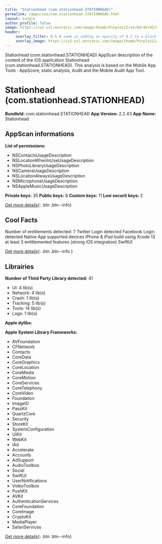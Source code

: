 ```yaml
---
title: "Stationhead (com.stationhead.STATIONHEAD)"
permalink: /apps/ios/com.stationhead.STATIONHEAD.html
layout: single
author_profile: false
image: https://is2-ssl.mzstatic.com/image/thumb/Purple112/v4/0d/4b/82/0d4b822c-71fc-c9ad-49d2-1c92f5cef318/AppIcon-1x_U007emarketing-0-10-0-sRGB-85-220.png/512x512bb.jpg
header: 
     overlay_filter: 0.5 # same as adding an opacity of 0.5 to a black background
     overlay_image: https://is2-ssl.mzstatic.com/image/thumb/Purple112/v4/0d/4b/82/0d4b822c-71fc-c9ad-49d2-1c92f5cef318/AppIcon-1x_U007emarketing-0-10-0-sRGB-85-220.png/512x512bb.jpg
---
```

Stationhead (com.stationhead.STATIONHEAD) AppScan description of the content of the iOS application Stationhead (com.stationhead.STATIONHEAD). This analysis is based on the Mobile App Tools : AppScore, static analysis, Audit and the Mobile Audit App Tool.

# Stationhead (com.stationhead.STATIONHEAD)

**BundleId:** com.stationhead.STATIONHEAD
**App Version:** 2.2.43
**App Name:** Stationhead


## AppScan informations 

**List of permissions:** 
- NSContactsUsageDescription
- NSLocationWhenInUseUsageDescription
- NSPhotoLibraryUsageDescription
- NSCameraUsageDescription
- NSLocationAlwaysUsageDescription
- NSMicrophoneUsageDescription
- NSAppleMusicUsageDescription
  
  
**Private keys:** 35
**Public keys:** 8
**Custom keys:** 11
**Low securit keys:** 2
  
[Get more details](/pricing.html){: .btn .btn--info}

## Cool Facts

Number of entitlements detected: 7
Twitter Login detected
Facebook Login detected
Native App
supported devices iPhone & iPad
build using Xcode 13
at least 3 entitlemented features (strong iOS integration)
SwiftUI
  
[Get more details](/pricing.html){: .btn .btn--info }

## Librairies 
**Number of Third Party Library detected:** 41
- UI: 4 lib(s)
- Network: 4 lib(s)
- Crash: 1 lib(s)
- Tracking: 5 lib(s)
- Tools: 14 lib(s)
- Logs: 1 lib(s)


**Apple dylibs:**


**Apple System Library Frameworks:**
- AVFoundation
- CFNetwork
- Contacts
- CoreData
- CoreGraphics
- CoreLocation
- CoreMedia
- CoreMotion
- CoreServices
- CoreTelephony
- CoreVideo
- Foundation
- ImageIO
- PassKit
- QuartzCore
- Security
- StoreKit
- SystemConfiguration
- UIKit
- WebKit
- iAd
- Accelerate
- Accounts
- AdSupport
- AudioToolbox
- Social
- SwiftUI
- UserNotifications
- VideoToolbox
- PushKit
- AVKit
- AuthenticationServices
- CoreFoundation
- CoreImage
- CryptoKit
- MediaPlayer
- SafariServices


  
[Get more details](/pricing.html){: .btn .btn--info}

